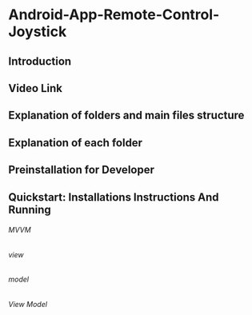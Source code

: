 # Android-App-Remote-Control-Joystick

## Introduction
## Video Link
## Explanation of folders and main files structure
## Explanation of each folder
## Preinstallation for Developer
## Quickstart: Installations Instructions And Running
###### MVVM
###### view
###### model
###### View Model
